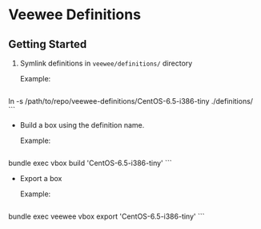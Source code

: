 # Veewee Definitions

## Getting Started


1. Symlink definitions in ```veewee/definitions/``` directory
	
	Example:

	```
ln -s /path/to/repo/veewee-definitions/CentOS-6.5-i386-tiny ./definitions/
	```

- Build a box using the definition name.

	Example:
	
	``` 
bundle exec vbox build 'CentOS-6.5-i386-tiny'
	```
	
- Export a box

	Example:

	```
bundle exec veewee vbox export 'CentOS-6.5-i386-tiny'
	```